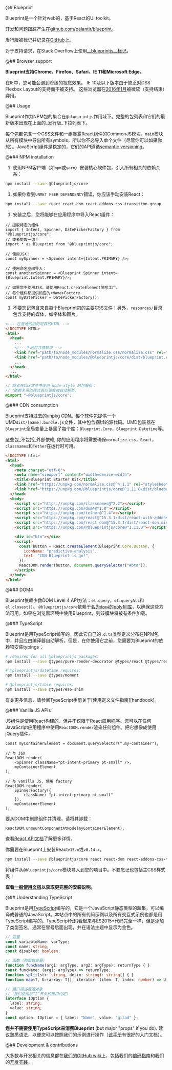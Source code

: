 @# Blueprint

Blueprint是一个针对web的，基于React的UI toolkit。

开发和问题跟踪产生在[github.com/palantir/blueprint](https://github.com/palantir/blueprint)。

发行版被标记并记录[在GitHub上](https://github.com/palantir/blueprint/releases)。

对于支持请求，在Stack Overflow上使用[__blueprintjs__标记](http://stackoverflow.com/questions/tagged/blueprintjs)。

@## Browser support

**Blueprint支持Chrome、Firefox、Safari、IE 11和Microsoft Edge。**

在IE中，您可能会遇到降级的视觉效果。 
IE 10及以下版本由于缺乏对CSS Flexbox Layout的支持而不被支持。 
这些浏览器在[2016年1月](https://www.microsoft.com/en-us/WindowsForBusiness/End-of-IE-support)被微软（支持结束）弃用。

@## Usage

Blueprint作为NPM包的集合在`@blueprintjs`作用域下。完整的包列表和它们的最新版本出现在上面的_发行版_下拉列表下。

每个包都包含一个CSS文件和一组暴露React组件的CommonJS模块。`main`模块从所有模块中导出所有symbols，所以你不必导入单个文件（尽管你可以如果你想）。JavaScript组件是稳定的，它们的API遵循[semantic versioning](http://semver.org/)。

@### NPM installation

1. 使用NPM客户端（如`npm`或`yarn`）安装核心软件包，引入所有相关的依赖关系：

  ```sh
  npm install --save @blueprintjs/core
  ```

1. 如果你看到`UNMET PEER DEPENDENCY`错误，你应该手动安装React：

  ```sh
  npm install --save react react-dom react-addons-css-transition-group
  ```

1. 安装之后，您将能够在应用程序中导入React组件：

  ```tsx
  // 提取特定的组件
  import { Intent, Spinner, DatePickerFactory } from "@blueprintjs/core";
  // 或者提取一切！
  import * as Blueprint from "@blueprintjs/core";

  // 使用JSX：
  const mySpinner = <Spinner intent={Intent.PRIMARY} />;

  // 使用命名空间导入：
  const anotherSpinner = <Blueprint.Spinner intent={Blueprint.Intent.PRIMARY}/>;

  // 如果您不使用JSX，请使用React.createElement简写工厂。
  // 每个组件都提供相应的<Name>Factory.
  const myDatePicker = DatePickerFactory();
  ```

1. 不要忘记包含来自每个Blueprint包的主要CSS文件！另外，`resources/`目录包含支持的媒体，如字体和图片。

  ```html
  <!-- 在普通的旧的可靠的HTML -->
  <!DOCTYPE HTML>
  <html>
    <head>
      ...
      <!-- 手动包含依赖项 -->
      <link href="path/to/node_modules/normalize.css/normalize.css" rel="stylesheet" />
      <link href="path/to/node_modules/@blueprintjs/core/dist/blueprint.css" rel="stylesheet" />
      ...
    </head>
    ...
  </html>
  ```

  ```css.scss
  // 或者在CSS文件中使用 node-style 的包解析：
  //（依赖关系的样式表应该会被自动解析）
  @import "~@blueprintjs/core";
  ```

@### CDN consumption

Blueprint支持过去的[unpkg CDN](https://unpkg.com)。每个软件包提供一个UMD`dist/[name].bundle.js`文件，其中包含捆绑的源代码。UMD包装器在`Blueprint`全局变量上暴露了每个库：`Blueprint.Core`，`Blueprint.Datetime`等。

这些包_不包括_外部依赖; 你的应用程序将需要确保`normalize.css`，`React`，`classnames`和`Tether`在运行时可用。

```html
<!DOCTYPE html>
<html>
  <head>
    <meta charset="utf-8">
    <meta name="viewport" content="width=device-width">
    <title>Blueprint Starter Kit</title>
    <link href="https://unpkg.com/normalize.css@^4.1.1" rel="stylesheet" />
    <link href="https://unpkg.com/@blueprintjs/core@^1.11.0/dist/blueprint.css" rel="stylesheet" />
  </head>
  <body>
    <script src="https://unpkg.com/classnames@^2.2"></script>
    <script src="https://unpkg.com/dom4@^1.8"></script>
    <script src="https://unpkg.com/tether@^1.4"></script>
    <script src="https://unpkg.com/react@^15.3.1/dist/react-with-addons.min.js"></script>
    <script src="https://unpkg.com/react-dom@^15.3.1/dist/react-dom.min.js"></script>
    <script src="https://unpkg.com/@blueprintjs/core@^1.11.0"></script>

    <div id="btn"></div>
    <script>
      const button = React.createElement(Blueprint.Core.Button, {
        iconName: "predictive-analysis",
        text: "CDN Blueprint is go!",
      });
      ReactDOM.render(button, document.querySelector("#btn"));
    </script>
  </body>
</html>
```

@### DOM4

Blueprint依赖少数DOM Level 4 API方法：`el.query`，`el.queryAll`和`el.closest()`。 `@blueprintjs/core`依赖于[名为`dom4`的polyfill库][dom4]，以确保这些方法可用。如果在浏览器环境中使用Blueprint，则该模块将被有条件加载。

[dom4]: https://webreflection.github.io/dom4/

@### TypeScript

Blueprint是用TypeScript编写的，因此它自己的`.d.ts`类型定义分布在NPM包中，并且应由编译器自动解析。但是，在你使用它之前，您需要为Blueprint的依赖项安装typings：

```sh
# required for all @blueprintjs packages:
npm install --save @types/pure-render-decorator @types/react @types/react-dom @types/react-addons-css-transition-group

# @blueprintjs/datetime requires:
npm install --save @types/moment

# @blueprintjs/table requires:
npm install --save @types/es6-shim
```

<div class="pt-callout pt-intent-primary pt-icon-info-sign">
  有关更多信息，请参阅TypeScript手册关于[使用定义文件指南][handbook]。
</div>

[handbook]: https://www.typescriptlang.org/docs/handbook/declaration-files/consumption.html

@### Vanilla JS APIs

JS组件是使用React构建的，但并不仅限于React应用程序。您可以在任何JavaScript应用程序中使用`ReactDOM.render`渲染任何组件。把它想像成使用jQuery插件。

```tsx
const myContainerElement = document.querySelector(".my-container");

// 与 JSX
ReactDOM.render(
    <Spinner className="pt-intent-primary pt-small" />,
    myContainerElement
);

// 与 vanilla JS, 使用 factory
ReactDOM.render(
    SpinnerFactory({
        className: "pt-intent-primary pt-small"
    }),
    myContainerElement
);
```

要从DOM中删除组件并清理，请将其卸载：

```tsx
ReactDOM.unmountComponentAtNode(myContainerElement);
```

查看[React API文档](https://facebook.github.io/react/docs/react-api.html)了解更多详情。


你需要在Blueprint上安装React`v15.x`或`v0.14.x`。

```sh
npm install --save @blueprintjs/core react react-dom react-addons-css-transition-group
```

将组件从`@blueprintjs/core`模块导入到您的项目中。不要忘记也包括主CSS样式表！

**查看[一般使用文档](#blueprint.usage)以获取更完整的安装说明。**

@## Understanding TypeScript

Blueprint是用[TypeScript](https://www.typescriptlang.org/)编写的，它是一个JavaScript静态类型的超集，可以编译成普通的JavaScript。本站点中的所有代码示例以及所有交互式示例也都是用TypeScript编写的。TypeScript代码看起来与ES2015+代码完全一样，但是添加了类型签名，通常在冒号后面出现，并在语法主题中显示为金色。

```ts
// 变量
const variableName: varType;
const name: string;
const disabled: boolean;

// 函数（和函数变量）
function funcName(arg1: argType, arg2: argType): returnType { }
const funcName: (arg1: argType) => returnType;
function split(str: string, delim: string): string[] { }
function map<T, U>(array: T[], iterator: (item: T, index: number) => U): U[];

// 接口描述普通对象
//（我们使用以“I”开头的接口约定）
interface IOption {
  label: string;
  value: string;
}
const option: IOption = { label: "Name", value: "gilad" };
```

**您并不需要使用TypeScript来消费Blueprint** (but major "props" if you do). 建议熟悉语法，以便您可以按照我们的示例进行操作（[该手册](https://www.typescriptlang.org/docs/handbook/basic-types.html)有很好的入门文档）。

@## Development & contributions

大多数与开发相关的信息都在[我们的GitHub wiki](https://github.com/palantir/blueprint/wiki)上，包括我们的[编码指南](https://github.com/palantir/blueprint/wiki/Coding-guidelines)和我们的[开发实践](https://github.com/palantir/blueprint/wiki/Development-Practices)。
